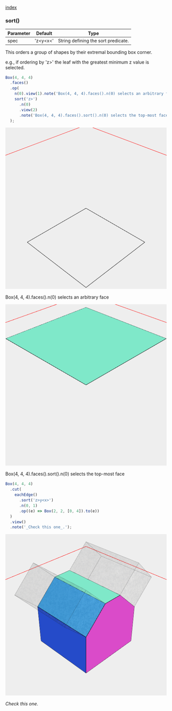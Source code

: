 [index](../../nb/api/index.md)
### sort()
Parameter|Default|Type
---|---|---
spec|'z<y<x<'|String defining the sort predicate.

This orders a group of shapes by their extremal bounding box corner.

e.g., if ordering by 'z>' the leaf with the greatest minimum z value is selected.

```JavaScript
Box(4, 4, 4)
  .faces()
  .op(
    n(0).view(1).note('Box(4, 4, 4).faces().n(0) selects an arbitrary face'),
    sort('z>')
      .n(0)
      .view(2)
      .note('Box(4, 4, 4).faces().sort().n(0) selects the top-most face')
  );
```

![Image](sort.md.$2_1.png)

Box(4, 4, 4).faces().n(0) selects an arbitrary face

![Image](sort.md.$2_2.png)

Box(4, 4, 4).faces().sort().n(0) selects the top-most face

```JavaScript
Box(4, 4, 4)
  .cut(
    eachEdge()
      .sort('z>y<x>')
      .n(0, 1)
      .op((e) => Box(2, 2, [0, 4]).to(e))
  )
  .view()
  .note('_Check this one_.');
```

![Image](sort.md.$3.png)

_Check this one_.
